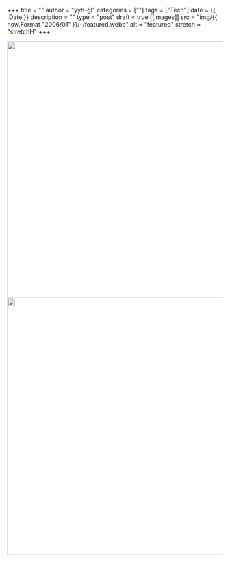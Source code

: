 <!-- textlint-disable -->

+++
title = ""
author = "yyh-gl"
categories = [""]
tags = ["Tech"]
date = {{ .Date }}
description = ""
type = "post"
draft = true
[[images]]
  src = "img/{{ now.Format "2006/01" }}/-/featured.webp"
  alt = "featured"
  stretch = "stretchH"
+++

<!-- textlint-enable -->

<img src="http://localhost:1313/img/2021/02//.webp" width="600">
<img src="https://tech.yyh-gl.dev/img/2021/02//.webp" width="600">
